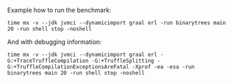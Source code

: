 Example how to run the benchmark:

````
time mx -v --jdk jvmci --dynamicimport graal erl -run binarytrees main 20 -run shell stop -noshell
````

And with debugging information:

````
time mx -v --jdk jvmci --dynamicimport graal erl -G:+TraceTruffleCompilation -G:+TruffleSplitting -G:+TruffleCompilationExceptionsAreFatal -Xprof -ea -esa -run binarytrees main 20 -run shell stop -noshell
````
